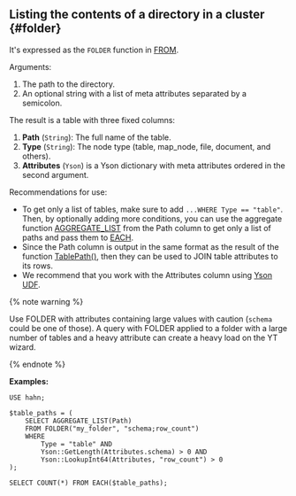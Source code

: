## Listing the contents of a directory in a cluster {#folder}

It's expressed as the `FOLDER` function in [FROM](../../select/from.md).

Arguments:

1. The path to the directory.
2. An optional string with a list of meta attributes separated by a semicolon.

The result is a table with three fixed columns:

1. **Path** (`String`): The full name of the table.
2. **Type** (`String`): The node type (table, map_node, file, document, and others).
3. **Attributes** (`Yson`) is a Yson dictionary with meta attributes ordered in the second argument.

Recommendations for use:

* To get only a list of tables, make sure to add `...WHERE Type == "table"`. Then, by optionally adding more conditions, you can use the aggregate function [AGGREGATE_LIST](../../../builtins/aggregation.md#aggregate-list) from the Path column to get only a list of paths and pass them to [EACH](#each).
* Since the Path column is output in the same format as the result of the function [TablePath()](../../../builtins/basic.md#tablepath), then they can be used to JOIN table attributes to its rows.
* We recommend that you work with the Attributes column using [Yson UDF](../../../udf/list/yson.md).

{% note warning %}

Use FOLDER with attributes containing large values with caution (`schema` could be one of those). A query with FOLDER applied to a folder with a large number of tables and a heavy attribute can create a heavy load on the YT wizard.

{% endnote %}

**Examples:**

```yql
USE hahn;

$table_paths = (
    SELECT AGGREGATE_LIST(Path)
    FROM FOLDER("my_folder", "schema;row_count")
    WHERE
        Type = "table" AND
        Yson::GetLength(Attributes.schema) > 0 AND
        Yson::LookupInt64(Attributes, "row_count") > 0
);

SELECT COUNT(*) FROM EACH($table_paths);
```

